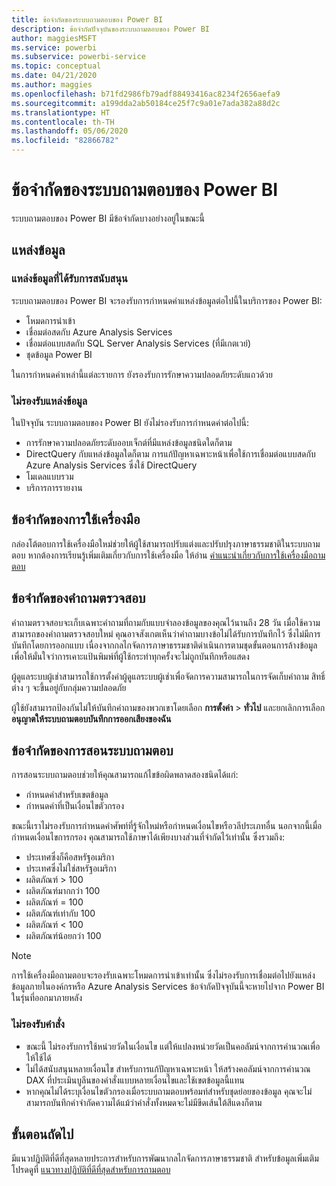 ```yaml
---
title: ข้อจำกัดของระบบถามตอบของ Power BI
description: ข้อจำกัดปัจจุบันของระบบถามตอบของ Power BI
author: maggiesMSFT
ms.service: powerbi
ms.subservice: powerbi-service
ms.topic: conceptual
ms.date: 04/21/2020
ms.author: maggies
ms.openlocfilehash: b71fd2986fb79adf88493416ac8234f2656aefa9
ms.sourcegitcommit: a199dda2ab50184ce25f7c9a01e7ada382a88d2c
ms.translationtype: HT
ms.contentlocale: th-TH
ms.lasthandoff: 05/06/2020
ms.locfileid: "82866782"
---
```

# <a name="limitations-of-power-bi-qa"></a>ข้อจำกัดของระบบถามตอบของ Power BI

ระบบถามตอบของ Power BI มีข้อจำกัดบางอย่างอยู่ในขณะนี้

## <a name="data-sources"></a>แหล่งข้อมูล

### <a name="supported-data-sources"></a>แหล่งข้อมูลที่ได้รับการสนับสนุน

ระบบถามตอบของ Power BI จะรองรับการกำหนดค่าแหล่งข้อมูลต่อไปนี้ในบริการของ Power BI:

- โหมดการนำเข้า
- เชื่อมต่อสดกับ Azure Analysis Services
- เชื่อมต่อแบบสดกับ SQL Server Analysis Services (ที่มีเกตเวย์)
- ชุดข้อมูล Power BI

ในการกำหนดค่าเหล่านี้แต่ละรายการ ยังรองรับการรักษาความปลอดภัยระดับแถวด้วย

### <a name="data-sources-not-supported"></a>ไม่รองรับแหล่งข้อมูล

ในปัจจุบัน ระบบถามตอบของ Power BI ยังไม่รองรับการกำหนดค่าต่อไปนี้:

- การรักษาความปลอดภัยระดับออบเจ็กต์ที่มีแหล่งข้อมูลชนิดใดก็ตาม
- DirectQuery กับแหล่งข้อมูลใดก็ตาม การแก้ปัญหาเฉพาะหน้าเพื่อใช้การเชื่อมต่อแบบสดกับ Azure Analysis Services ซึ่งใช้ DirectQuery
- โมเดลแบบรวม
- บริการการรายงาน 

## <a name="tooling-limitations"></a>ข้อจำกัดของการใช้เครื่องมือ

กล่องโต้ตอบการใช้เครื่องมือใหม่ช่วยให้ผู้ใช้สามารถปรับแต่งและปรับปรุงภาษาธรรมชาติในระบบถามตอบ หากต้องการเรียนรู้เพิ่มเติมเกี่ยวกับการใช้เครื่องมือ ให้อ่าน [คำแนะนำเกี่ยวกับการใช้เครื่องมือถามตอบ](q-and-a-tooling-intro.md)

## <a name="review-question-limitations"></a>ข้อจำกัดของคำถามตรวจสอบ

คำถามตรวจสอบจะเก็บเฉพาะคำถามที่ถามกับแบบจำลองข้อมูลของคุณไว้นานถึง 28 วัน เมื่อใช้ความสามารถของคำถามตรวจสอบใหม่ คุณอาจสังเกตเห็นว่าคำถามบางข้อไม่ได้รับการบันทึกไว้ ซึ่งไม่มีการบันทึกโดยการออกแบบ เนื่องจากกลไกจัดการภาษาธรรมชาติดำเนินการตามชุดขั้นตอนการล้างข้อมูลเพื่อให้มั่นใจว่าการเคาะแป้นพิมพ์ที่ผู้ใช้กระทำทุกครั้งจะไม่ถูกบันทึกหรือแสดง

ผู้ดูแลระบบผู้เช่าสามารถใช้การตั้งค่าผู้ดูแลระบบผู้เช่าเพื่อจัดการความสามารถในการจัดเก็บคำถาม สิทธิ์ต่าง ๆ จะขึ้นอยู่กับกลุ่มความปลอดภัย 

ผู้ใช้ยังสามารถป้องกันไม่ให้บันทึกคำถามของพวกเขาโดยเลือก **การตั้งค่า** > **ทั่วไป** และยกเลิกการเลือก **อนุญาตให้ระบบถามตอบบันทึกการออกเสียงของฉัน** 

## <a name="teach-qa-limitations"></a>ข้อจำกัดของการสอนระบบถามตอบ

การสอนระบบถามตอบช่วยให้คุณสามารถแก้ไขข้อผิดพลาดสองชนิดได้แก่:

- กำหนดคำสำหรับเขตข้อมูล
- กำหนดคำที่เป็นเงื่อนไขตัวกรอง

ขณะนี้เราไม่รองรับการกำหนดคำศัพท์ที่รู้จักใหม่หรือกำหนดเงื่อนไขหรือวลีประเภทอื่น นอกจากนี้เมื่อกำหนดเงื่อนไขการกรอง คุณสามารถใช้ภาษาได้เพียงบางส่วนที่จำกัดไว้เท่านั้น ซึ่งรวมถึง:

- ประเทศซึ่งก็คือสหรัฐอเมริกา
- ประเทศซึ่งไม่ใช่สหรัฐอเมริกา
- ผลิตภัณฑ์ > 100
- ผลิตภัณฑ์มากกว่า 100
- ผลิตภัณฑ์ = 100
- ผลิตภัณฑ์เท่ากับ 100
- ผลิตภัณฑ์ < 100
- ผลิตภัณฑ์น้อยกว่า 100

> [!NOTE]
> การใช้เครื่องมือถามตอบจะรองรับเฉพาะโหมดการนำเข้าเท่านั้น ซึ่งไม่รองรับการเชื่อมต่อไปยังแหล่งข้อมูลภายในองค์กรหรือ Azure Analysis Services ข้อจำกัดปัจจุบันนี้จะหายไปจาก Power BI ในรุ่นที่ออกมาภายหลัง

### <a name="statements-not-supported"></a>ไม่รองรับคำสั่ง

- ขณะนี้ ไม่รองรับการใช้หน่วยวัดในเงื่อนไข แต่ให้แปลงหน่วยวัดเป็นคอลัมน์จากการคำนวณเพื่อให้ใช้ได้
- ไม่ได้สนับสนุนหลายเงื่อนไข สำหรับการแก้ปัญหาเฉพาะหน้า ให้สร้างคอลัมน์จากการคำนวณ DAX ที่ประเมินบูลีนของคำสั่งแบบหลายเงื่อนไขและใช้เขตข้อมูลนี้แทน
- หากคุณไม่ได้ระบุเงื่อนไขตัวกรองเมื่อระบบถามตอบพร้อมท์สำหรับชุดย่อยของข้อมูล คุณจะไม่สามารถบันทึกคำจำกัดความได้แม้ว่าคำสั่งทั้งหมดจะไม่มีขีดเส้นใต้สีแดงก็ตาม

## <a name="next-steps"></a>ขั้นตอนถัดไป

มีแนวปฏิบัติที่ดีที่สุดหลายประการสำหรับการพัฒนากลไกจัดการภาษาธรรมชาติ สำหรับข้อมูลเพิ่มเติม โปรดดูที่ [แนวทางปฏิบัติที่ดีที่สุดสำหรับการถามตอบ](q-and-a-best-practices.md)